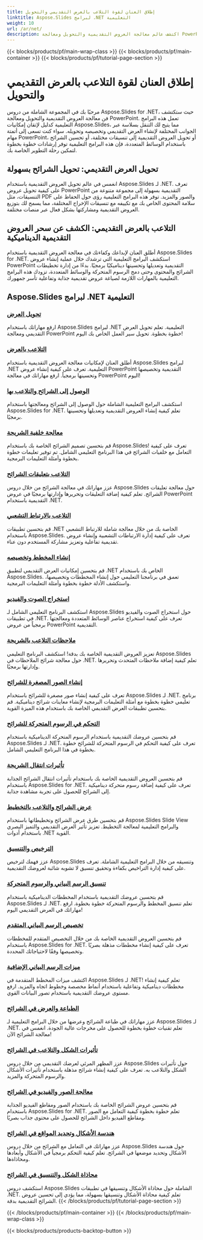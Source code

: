 ```yaml
---
title: إطلاق العنان لقوة التلاعب بالعرض التقديمي والتحويل
linktitle: Aspose.Slides لبرامج .NET التعليمية
weight: 10
url: /ar/net/
description: اكتشف عالم معالجة العروض التقديمية والتحويل ومعالجة PowerPoint باستخدام Aspose.Slides لبرامج .NET التعليمية. تعلم كيفية إنشاء العروض التقديمية وتحويلها وتحسينها للحصول على نتائج مؤثرة.
---
```


{{< blocks/products/pf/main-wrap-class >}}
{{< blocks/products/pf/main-container >}}
{{< blocks/products/pf/tutorial-page-section >}}

# إطلاق العنان لقوة التلاعب بالعرض التقديمي والتحويل

مرحبًا بك في المجموعة الشاملة من دروس Aspose.Slides for .NET، حيث ستكتشف فن معالجة العروض التقديمية والتحويل ومعالجة PowerPoint. تعمل هذه البرامج التعليمية كدليل لإتقان إمكانيات Aspose.Slides، مما يتيح لك التنقل بسلاسة عبر الجوانب المختلفة لإنشاء العرض التقديمي وتخصيصه وتحويله. سواء كنت تسعى إلى أتمتة مهام PowerPoint، أو تحويل العروض التقديمية إلى تنسيقات مختلفة، أو تحسين الشرائح باستخدام الوسائط المتعددة، فإن هذه البرامج التعليمية توفر إرشادات خطوة بخطوة لتمكين رحلة التطوير الخاصة بك.

## تحويل العرض التقديمي: تحويل الشرائح بسهولة
انغمس في عالم تحويل العروض التقديمية باستخدام Aspose.Slides لـ .NET. تعرف على كيفية تحويل عروض PowerPoint التقديمية بسهولة إلى مجموعة متنوعة من التنسيقات، مثل PDF والصور والمزيد. توفر هذه البرامج التعليمية رؤى حول الحفاظ على سلامة المحتوى الخاص بك مع تكييفه مع تنسيقات الإخراج المختلفة، مما يسمح لك بتوزيع العروض التقديمية ومشاركتها بشكل فعال عبر منصات مختلفة.

## التلاعب بالعرض التقديمي: الكشف عن سحر العروض التقديمية الديناميكية
أطلق العنان لإبداعك وكفاءتك في معالجة العروض التقديمية باستخدام Aspose.Slides for .NET. استكشف البرامج التعليمية التي ترشدك خلال عملية إنشاء عروض PowerPoint التقديمية وتعديلها وتحسينها ديناميكيًا برمجيًا. بدءًا من إدارة تخطيطات الشرائح والمحتوى وحتى دمج الرسوم المتحركة والوسائط المتعددة، تزودك هذه البرامج التعليمية بالمهارات اللازمة لصياغة عروض تقديمية جذابة وتفاعلية تأسر جمهورك.

## Aspose.Slides لبرامج .NET التعليمية
### [تحويل العرض](./presentation-conversion/)
ارفع مهاراتك باستخدام Aspose.Slides لبرامج .NET التعليمية. تعلم تحويل العرض التقديمي ومعالجة PowerPoint خطوة بخطوة. تحويل سير العمل الخاص بك اليوم!
### [التلاعب بالعرض](./presentation-manipulation/)
أطلق العنان لإمكانيات معالجة العروض التقديمية باستخدام Aspose.Slides لبرامج .NET التعليمية. تعرف على كيفية إنشاء عروض PowerPoint التقديمية وتخصيصها وتحسينها برمجياً. ارفع مهاراتك في معالجة PowerPoint اليوم!
### [الوصول إلى الشرائح والتلاعب بها](./slide-access-and-manipulation/)
استكشف البرامج التعليمية الشاملة حول الوصول إلى الشرائح ومعالجتها باستخدام Aspose.Slides for .NET. تعلم كيفية إنشاء العروض التقديمية وتعديلها وتحسينها برمجيًا. 
### [معالجة خلفية الشريحة](./slide-background-manipulation/)
قم بتحسين تصميم الشرائح الخاصة بك باستخدام Aspose.Slides! تعرف على كيفية التعامل مع خلفيات الشرائح في هذا البرنامج التعليمي الشامل. تم توفير تعليمات خطوة بخطوة وأمثلة التعليمات البرمجية.
### [التلاعب بتعليقات الشرائح](./slide-comments-manipulation/)
عزز مهاراتك في معالجة الشرائح من خلال دروس Aspose.Slides حول معالجة تعليقات الشرائح. تعلم كيفية إضافة التعليقات وتحريرها وإدارتها برمجيًا في عروض PowerPoint التقديمية باستخدام .NET.
### [التلاعب بالارتباط التشعبي](./hyperlink-manipulation/)
قم بتحسين تطبيقات .NET الخاصة بك من خلال معالجة شاملة للارتباط التشعبي باستخدام Aspose.Slides. تعرف على كيفية إدارة الارتباطات التشعبية وإنشاء عروض تقديمية تفاعلية وتعزيز مشاركة المستخدم دون عناء.
### [إنشاء المخطط وتخصيصه](./chart-creation-and-customization/)
قم بتحسين إمكانيات العرض التقديمي لتطبيق .NET الخاص بك باستخدام Aspose.Slides. تعمق في برنامجنا التعليمي حول إنشاء المخططات وتخصيصها، واستكشف الأدلة خطوة بخطوة وأمثلة التعليمات البرمجية.
### [استخراج الصوت والفيديو](./audio-and-video-extraction/)
استكشف البرنامج التعليمي الشامل لـ Aspose.Slides حول استخراج الصوت والفيديو في تطبيقات .NET. تعرف على كيفية استخراج عناصر الوسائط المتعددة ومعالجتها برمجياً من عروض PowerPoint التقديمية.
### [ملاحظات التلاعب بالشريحة](./notes-slide-manipulation/)
تعزيز العروض التقديمية الخاصة بك بدقة! استكشف البرنامج التعليمي Aspose.Slides حول معالجة شرائح الملاحظات في .NET. تعلم كيفية إضافة ملاحظات المتحدث وتحريرها وإدارتها برمجيًا.
### [إنشاء الصور المصغرة للشرائح](./slide-thumbnail-generation/)
تعرف على كيفية إنشاء صور مصغرة للشرائح باستخدام Aspose.Slides لـ .NET. برنامج تعليمي خطوة بخطوة مع أمثلة التعليمات البرمجية لإنشاء معاينات شرائح ديناميكية. قم بتحسين تطبيقات العرض التقديمي الخاصة بك باستخدام هذه الميزة القوية.
### [التحكم في الرسوم المتحركة للشرائح](./slide-animation-control/)
قم بتحسين عروضك التقديمية باستخدام الرسوم المتحركة الديناميكية باستخدام Aspose.Slides لـ .NET. تعرف على كيفية التحكم في الرسوم المتحركة للشرائح خطوة بخطوة في هذا البرنامج التعليمي الشامل.
### [تأثيرات انتقال الشريحة](./slide-transition-effects/)
قم بتحسين العروض التقديمية الخاصة بك باستخدام تأثيرات انتقال الشرائح الجذابة باستخدام Aspose.Slides for .NET. تعرف على كيفية إضافة رسوم متحركة ديناميكية إلى الشرائح للحصول على تجربة مشاهدة جذابة.
### [عرض الشرائح والتلاعب بالتخطيط](./slide-view-and-layout-manipulation/)
قم بتحسين طرق عرض الشرائح وتخطيطاتها باستخدام Aspose.Slides Slide View والبرامج التعليمية لمعالجة التخطيط. تعزيز تأثير العرض التقديمي والتميز البصري باستخدام أدوات .NET القوية.
### [الترخيص والتنسيق](./licensing-and-formatting/)
عزز فهمك لترخيص Aspose.Slides وتنسيقه من خلال البرامج التعليمية الشاملة. تعرف على كيفية إدارة التراخيص بكفاءة وتحقيق تنسيق لا تشوبه شائبة لعروضك التقديمية.
### [تنسيق الرسم البياني والرسوم المتحركة](./chart-formatting-and-animation/)
قم بتحسين عروضك التقديمية باستخدام المخططات الديناميكية باستخدام Aspose.Slides لـ .NET. تعلم تنسيق المخطط والرسوم المتحركة خطوة بخطوة. ارفع مهاراتك في العرض التقديمي اليوم!
### [تخصيص الرسم البياني المتقدم](./advanced-chart-customization/)
قم بتحسين العروض التقديمية الخاصة بك من خلال التخصيص المتقدم للمخططات باستخدام Aspose.Slides for .NET. تعرف على كيفية إنشاء مخططات مذهلة بصريًا وتخصيصها وفقًا لاحتياجاتك المحددة.
### [ميزات الرسم البياني الإضافية](./additional-chart-features/)
اكتشف ميزات المخطط المتقدمة في Aspose.Slides لـ .NET! تعلم كيفية إنشاء مخططات ديناميكية وتفاعلية باستخدام أنماط مخصصة وخطوط اتجاه والمزيد. ارفع مستوى عروضك التقديمية باستخدام تصور البيانات القوي.
### [الطباعة والعرض في الشرائح](./printing-and-rendering-in-slides/)
عزز مهاراتك في طباعة الشرائح وعرضها من خلال البرامج التعليمية لـ Aspose.Slides لـ .NET. تعلم تقنيات خطوة بخطوة للحصول على مخرجات عالية الجودة. انغمس في معالجة الشرائح الآن!
### [تأثيرات الشكل والتلاعب في الشرائح](./shape-effects-and-manipulation-in-slides/)
عزز المظهر المرئي لعرضك التقديمي من خلال دروس Aspose.Slides حول تأثيرات الشكل والتلاعب به. تعرف على كيفية إنشاء شرائح مذهلة باستخدام تأثيرات الأشكال والرسوم المتحركة والمزيد.
### [معالجة الصور والفيديو في الشرائح](./image-and-video-manipulation-in-slides/)
قم بتحسين عروض الشرائح الخاصة بك باستخدام الصور ومقاطع الفيديو الجذابة باستخدام Aspose.Slides for .NET. تعلم خطوة بخطوة كيفية التعامل مع الصور ومقاطع الفيديو داخل الشرائح للحصول على محتوى جذاب بصريًا.
### [هندسة الأشكال وتحديد المواقع في الشرائح](./shape-geometry-and-positioning-in-slides/)
عزز مهاراتك في التعامل مع الشرائح من خلال دروس Aspose.Slides حول هندسة الأشكال وتحديد موضعها في الشرائح. تعلم كيفية التحكم برمجياً في الأشكال وأبعادها ومحاذاةها.
### [محاذاة الشكل والتنسيق في الشرائح](./shape-alignment-and-formatting-in-slides/)
استكشف دروس Aspose.Slides الشاملة حول محاذاة الأشكال وتنسيقها في تطبيقات .NET. تعلم كيفية محاذاة الأشكال وتنسيقها بسهولة، مما يؤدي إلى تحسين عروض الشرائح التقديمية بدقة. 
{{< /blocks/products/pf/tutorial-page-section >}}

{{< /blocks/products/pf/main-container >}}
{{< /blocks/products/pf/main-wrap-class >}}

{{< blocks/products/products-backtop-button >}}

